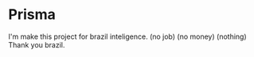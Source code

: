 # Prisma
I'm make this project for brazil inteligence. (no job) (no money) (nothing) Thank you brazil.
